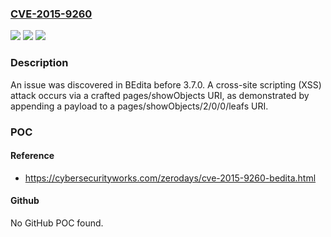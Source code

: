 ### [CVE-2015-9260](https://cve.mitre.org/cgi-bin/cvename.cgi?name=CVE-2015-9260)
![](https://img.shields.io/static/v1?label=Product&message=n%2Fa&color=blue)
![](https://img.shields.io/static/v1?label=Version&message=n%2Fa&color=blue)
![](https://img.shields.io/static/v1?label=Vulnerability&message=n%2Fa&color=brighgreen)

### Description

An issue was discovered in BEdita before 3.7.0. A cross-site scripting (XSS) attack occurs via a crafted pages/showObjects URI, as demonstrated by appending a payload to a pages/showObjects/2/0/0/leafs URI.

### POC

#### Reference
- https://cybersecurityworks.com/zerodays/cve-2015-9260-bedita.html

#### Github
No GitHub POC found.

